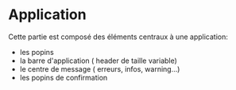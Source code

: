 # Application

Cette partie est composé des éléments centraux à une application:
- les popins
- la barre d'application ( header de taille variable)
- le centre de message ( erreurs, infos, warning...)
- les popins de confirmation
